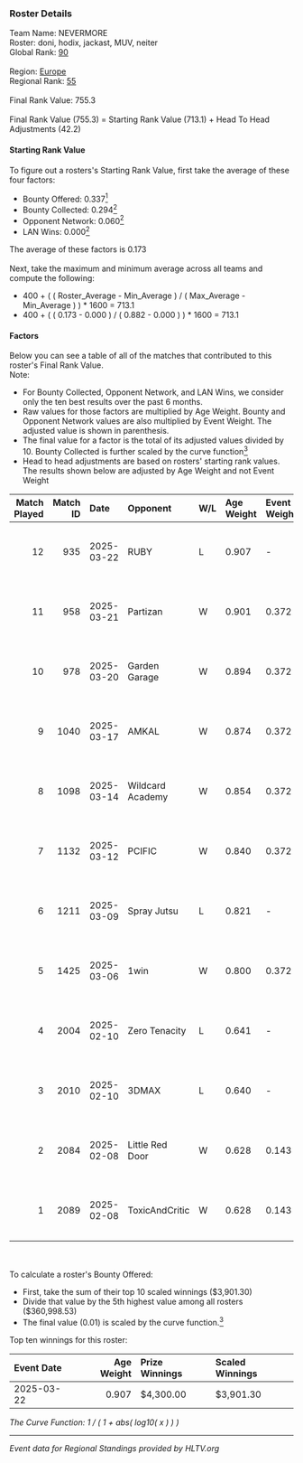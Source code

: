 ### Roster Details<br />
Team Name: NEVERMORE<br />
Roster: doni, hodix, jackast, MUV, neiter<br />
Global Rank: [90](../../standings_global_2025_05_05.md)<br />
<br />
Region: [Europe]( ../../standings_europe_2025_05_05.md)<br />
Regional Rank: [55]( ../../standings_europe_2025_05_05.md)<br />
<br />
Final Rank Value:  755.3<br />
<br />
Final Rank Value (755.3) = Starting Rank Value (713.1) + Head To Head Adjustments (42.2)<br />

#### Starting Rank Value<br />
To figure out a rosters's Starting Rank Value, first take the average of these four factors:<br />
- Bounty Offered: 0.337[<sup>1</sup>](#table2)
- Bounty Collected: 0.294[<sup>2</sup>](#table1)
- Opponent Network: 0.060[<sup>2</sup>](#table1)
- LAN Wins: 0.000[<sup>2</sup>](#table1)

The average of these factors is 0.173<br />
<br />
Next, take the maximum and minimum average across all teams and compute the following:<br />
- 400 + ( ( Roster_Average - Min_Average ) / ( Max_Average - Min_Average ) ) * 1600 = 713.1
- 400 + ( ( 0.173 - 0.000 ) / ( 0.882 - 0.000 ) ) * 1600 = 713.1


#### Factors<br />
Below you can see a table of all of the matches that contributed to this roster's Final Rank Value.<br />
Note:<br />

- For Bounty Collected, Opponent Network, and LAN Wins, we consider only the ten best results over the past 6 months.
- Raw values for those factors are multiplied by Age Weight. Bounty and Opponent Network values are also multiplied by Event Weight. The adjusted value is shown in parenthesis.
- The final value for a factor is the total of its adjusted values divided by 10. Bounty Collected is further scaled by the curve function[<sup>3</sup>](#curveFunction)
- Head to head adjustments are based on rosters' starting rank values. The results shown below are adjusted by Age Weight and not Event Weight
<span id="table1"></span><br />


| Match Played | Match ID | Date       | Opponent         | W/L | Age Weight | Event Weight | Bounty Collected | Opponent Network | LAN Wins  | H2H Adj. | Roster                            |
| -: | -: | :- | :- | :- | :- | :- | :- | :- | :- | -: | :- |
|           12 |      935 | 2025-03-22 | RUBY             | L   | 0.907      | -            | -                | -                | -         |   -14.18 | doni, hodix, jackast, MUV, neiter |
|           11 |      958 | 2025-03-21 | Partizan         | W   | 0.901      | 0.372        | 0.108 (0.036)    | 0.753 (0.252)    | 0 (0.000) |    19.39 | doni, hodix, jackast, MUV, neiter |
|           10 |      978 | 2025-03-20 | Garden Garage    | W   | 0.894      | 0.372        | 0.005 (0.002)    | 0.210 (0.070)    | 0 (0.000) |    11.52 | doni, hodix, jackast, MUV, neiter |
|            9 |     1040 | 2025-03-17 | AMKAL            | W   | 0.874      | 0.372        | 0.003 (0.001)    | 0.531 (0.173)    | 0 (0.000) |    12.92 | doni, hodix, jackast, MUV, neiter |
|            8 |     1098 | 2025-03-14 | Wildcard Academy | W   | 0.854      | 0.372        | 0.002 (0.001)    | 0.128 (0.041)    | 0 (0.000) |    10.63 | doni, hodix, jackast, MUV, neiter |
|            7 |     1132 | 2025-03-12 | PCIFIC           | W   | 0.840      | 0.372        | 0.000 (0.000)    | 0.089 (0.028)    | 0 (0.000) |     9.72 | doni, hodix, jackast, MUV, neiter |
|            6 |     1211 | 2025-03-09 | Spray Jutsu      | L   | 0.821      | -            | -                | -                | -         |   -12.39 | doni, hodix, jackast, MUV, neiter |
|            5 |     1425 | 2025-03-06 | 1win             | W   | 0.800      | 0.372        | 0.000 (0.000)    | 0.097 (0.029)    | 0 (0.000) |     6.52 | doni, hodix, jackast, MUV, neiter |
|            4 |     2004 | 2025-02-10 | Zero Tenacity    | L   | 0.641      | -            | -                | -                | -         |    -9.25 | doni, hodix, jackast, MUV, neiter |
|            3 |     2010 | 2025-02-10 | 3DMAX            | L   | 0.640      | -            | -                | -                | -         |    -0.09 | doni, hodix, jackast, MUV, neiter |
|            2 |     2084 | 2025-02-08 | Little Red Door  | W   | 0.628      | 0.143        | 0.000 (0.000)    | 0.032 (0.003)    | 0 (0.000) |     4.54 | doni, hodix, jackast, MUV, neiter |
|            1 |     2089 | 2025-02-08 | ToxicAndCritic   | W   | 0.628      | 0.143        | 0.000 (0.000)    | 0.000 (0.000)    | 0 (0.000) |     2.86 | doni, hodix, jackast, MUV, neiter |

<br />
<span id="table2"></span><br />
To calculate a roster's Bounty Offered:<br />

- First, take the sum of their top 10 scaled winnings ($3,901.30)
- Divide that value by the 5th highest value among all rosters ($360,998.53)
- The final value (0.01) is scaled by the curve function.[<sup>3</sup>](#curveFunction)

Top ten winnings for this roster:<br />

| Event Date | Age Weight | Prize Winnings | Scaled Winnings |
| :- | -: | :- | :- |
| 2025-03-22 |      0.907 | $4,300.00      | $3,901.30       |


<span id="curveFunction"></span>_The Curve Function: 1 / ( 1 + abs( log10( x ) ) )_<br />

---
_Event data for Regional Standings provided by HLTV.org_<br />
